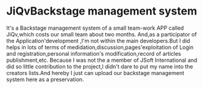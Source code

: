 # JiQvBackstage management system

It's a  Backstage management system of a small team-work APP called JiQv,which costs our small team about two months.
And,as a participator of the Application'development ,I'm not within the main developers.But I did helps in lots of terms of medidation,discussion,pages'exploitation of Login and registration,personal information's modification,record of articles publishment,etc.
Because I was not the a member of JSoft International and did so little contribution to the project,I didn't dare to put my name into the creators lists.And hereby I just can upload our backstage management system here as a preservation.
